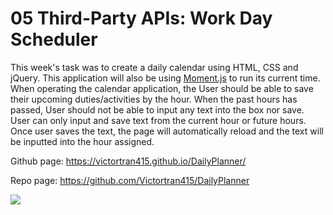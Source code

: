 # 05 Third-Party APIs: Work Day Scheduler


This week's task was to create a daily calendar using HTML, CSS and jQuery. This application will also be using [Moment.js](https://momentjs.com/) to run its current time. When operating the calendar application, the User should be able to save their upcoming duties/activities by the hour. When the past hours has passed, User should not be able to input any text into the box nor save. User can only input and save text from the current hour or future hours. Once user saves the text, the page will automatically reload and the text will be inputted into the hour assigned. 

Github page: https://victortran415.github.io/DailyPlanner/

Repo page: https://github.com/Victortran415/DailyPlanner

![](https://media.giphy.com/media/izOZrQU1GlQd3vz0yL/giphy.gif)